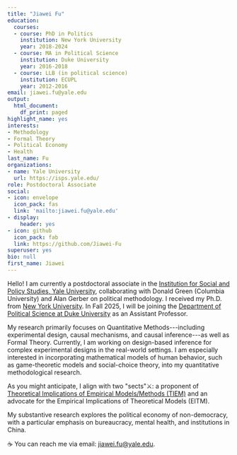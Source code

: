 ```yaml
---
title: "Jiawei Fu"
education:
  courses:
  - course: PhD in Politics
    institution: New York University
    year: 2018-2024
  - course: MA in Political Science
    institution: Duke University
    year: 2016-2018
  - course: LLB (in political science)
    institution: ECUPL
    year: 2012-2016
email: jiawei.fu@yale.edu
output:
  html_document:
    df_print: paged
highlight_name: yes
interests:
- Methodology
- Formal Theory
- Political Economy
- Health
last_name: Fu
organizations:
- name: Yale University
  url: https://isps.yale.edu/
role: Postdoctoral Associate
social:
- icon: envelope
  icon_pack: fas
  link: 'mailto:jiawei.fu@yale.edu'
- display:
    header: yes
- icon: github
  icon_pack: fab
  link: https://github.com/Jiawei-Fu
superuser: yes
bio: null
first_name: Jiawei
---
```


Hello! I am currently a postdoctoral associate in the [Institution for Social and Policy Studies, Yale University](https://isps.yale.edu/), collaborating with Donald Green (Columbia University) and Alan Gerber on political methodology. I received my Ph.D. from [New York University](https://as.nyu.edu/departments/politics.html). In Fall 2025, I will be joining the [Department of Political Science at Duke University](https://polisci.duke.edu/) as an Assistant Professor.

My research primarily focuses on Quantitative Methods---including experimental design, causal mechanisms, and causal inference---as well as Formal Theory. Currently, I am working on design-based inference for complex experimental designs in the real-world settings. I am especially interested in incorporating mathematical models of human behavior, such as game-theoretic models and social-choice theory, into my quantitative methodological research. 

As you might anticipate, I align with two "sects":crossed_swords:: a proponent of [Theoretical Implications of Empirical Models/Methods (TIEM)](https://jiaweifu.org/tiem/) and an advocate for the Empirical Implications of Theoretical Models (EITM).

My substantive research explores the political economy of non-democracy, with a particular emphasis on bureaucracy, mental health, and institutions in China. 

:coffee: You can reach me via email: [jiawei.fu@yale.edu](mailto:jiawei.fu@yale.edu).

